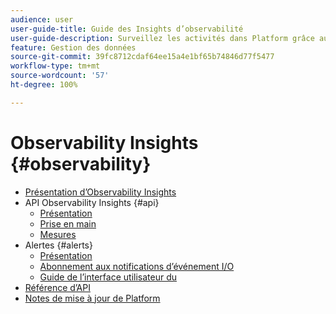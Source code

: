 ```yaml
---
audience: user
user-guide-title: Guide des Insights d’observabilité
user-guide-description: Surveillez les activités dans Platform grâce aux mesures statistiques et aux notifications d’événements.
feature: Gestion des données
source-git-commit: 39fc8712cdaf64ee15a4e1bf65b74846d77f5477
workflow-type: tm+mt
source-wordcount: '57'
ht-degree: 100%

---
```



# Observability Insights {#observability}

* [Présentation d’Observability Insights](./home.md)
* API Observability Insights {#api}
   * [Présentation](./api/overview.md)
   * [Prise en main](./api/getting-started.md)
   * [Mesures](./api/metrics.md)
* Alertes {#alerts}
   * [Présentation](./alerts/overview.md)
   * [Abonnement aux notifications d’événement I/O](./alerts/subscribe.md)
   * [Guide de l’interface utilisateur du ](./alerts/ui.md)
* [Référence d’API](https://www.adobe.io/apis/experienceplatform/home/api-reference.html#!acpdr/swagger-specs/observability-insights.yaml)
* [Notes de mise à jour de Platform](https://docs.adobe.com/content/help/fr-FR/experience-platform/release-notes/latest.html)